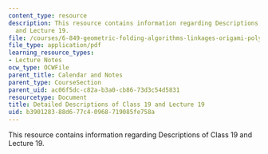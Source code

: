 ```yaml
---
content_type: resource
description: This resource contains information regarding Descriptions of Class 19
  and Lecture 19.
file: /courses/6-849-geometric-folding-algorithms-linkages-origami-polyhedra-fall-2012/b390128388d677c40968719085fe758a_MIT6_849F12_desc19.pdf
file_type: application/pdf
learning_resource_types:
- Lecture Notes
ocw_type: OCWFile
parent_title: Calendar and Notes
parent_type: CourseSection
parent_uid: ac06f5dc-c82a-b3a0-cb86-73d3c54d5831
resourcetype: Document
title: Detailed Descriptions of Class 19 and Lecture 19
uid: b3901283-88d6-77c4-0968-719085fe758a
---
```

This resource contains information regarding Descriptions of Class 19 and Lecture 19.

